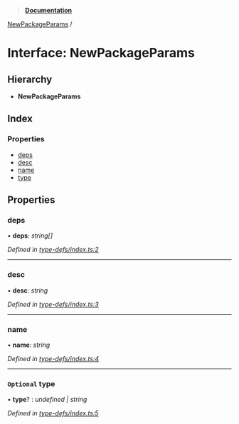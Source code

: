 > **[Documentation](../README.md)**

[NewPackageParams](newpackageparams.md) /

# Interface: NewPackageParams

## Hierarchy

* **NewPackageParams**

## Index

### Properties

* [deps](newpackageparams.md#deps)
* [desc](newpackageparams.md#desc)
* [name](newpackageparams.md#name)
* [type](newpackageparams.md#optional-type)

## Properties

###  deps

• **deps**: *string[]*

*Defined in [type-defs/index.ts:2](https://github.com/dylanaubrey/repodog/blob/e1b2c29/packages/new-package/src/type-defs/index.ts#L2)*

___

###  desc

• **desc**: *string*

*Defined in [type-defs/index.ts:3](https://github.com/dylanaubrey/repodog/blob/e1b2c29/packages/new-package/src/type-defs/index.ts#L3)*

___

###  name

• **name**: *string*

*Defined in [type-defs/index.ts:4](https://github.com/dylanaubrey/repodog/blob/e1b2c29/packages/new-package/src/type-defs/index.ts#L4)*

___

### `Optional` type

• **type**? : *undefined | string*

*Defined in [type-defs/index.ts:5](https://github.com/dylanaubrey/repodog/blob/e1b2c29/packages/new-package/src/type-defs/index.ts#L5)*
